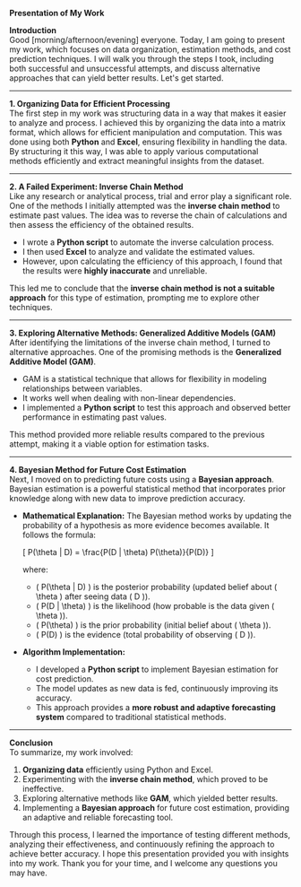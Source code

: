 **Presentation of My Work**  

**Introduction**  
Good [morning/afternoon/evening] everyone. Today, I am going to present my work, which focuses on data organization, estimation methods, and cost prediction techniques. I will walk you through the steps I took, including both successful and unsuccessful attempts, and discuss alternative approaches that can yield better results. Let's get started.

---

**1. Organizing Data for Efficient Processing**  
The first step in my work was structuring data in a way that makes it easier to analyze and process. I achieved this by organizing the data into a matrix format, which allows for efficient manipulation and computation. This was done using both **Python** and **Excel**, ensuring flexibility in handling the data. By structuring it this way, I was able to apply various computational methods efficiently and extract meaningful insights from the dataset.

---

**2. A Failed Experiment: Inverse Chain Method**  
Like any research or analytical process, trial and error play a significant role. One of the methods I initially attempted was the **inverse chain method** to estimate past values. The idea was to reverse the chain of calculations and then assess the efficiency of the obtained results.

- I wrote a **Python script** to automate the inverse calculation process.
- I then used **Excel** to analyze and validate the estimated values.
- However, upon calculating the efficiency of this approach, I found that the results were **highly inaccurate** and unreliable.

This led me to conclude that the **inverse chain method is not a suitable approach** for this type of estimation, prompting me to explore other techniques.

---

**3. Exploring Alternative Methods: Generalized Additive Models (GAM)**  
After identifying the limitations of the inverse chain method, I turned to alternative approaches. One of the promising methods is the **Generalized Additive Model (GAM)**.

- GAM is a statistical technique that allows for flexibility in modeling relationships between variables.
- It works well when dealing with non-linear dependencies.
- I implemented a **Python script** to test this approach and observed better performance in estimating past values.

This method provided more reliable results compared to the previous attempt, making it a viable option for estimation tasks.

---

**4. Bayesian Method for Future Cost Estimation**  
Next, I moved on to predicting future costs using a **Bayesian approach**. Bayesian estimation is a powerful statistical method that incorporates prior knowledge along with new data to improve prediction accuracy.

- **Mathematical Explanation:** The Bayesian method works by updating the probability of a hypothesis as more evidence becomes available. It follows the formula:
  
  \[ P(\theta | D) = \frac{P(D | \theta) P(\theta)}{P(D)} \]
  
  where:
  - \( P(\theta | D) \) is the posterior probability (updated belief about \( \theta \) after seeing data \( D \)).
  - \( P(D | \theta) \) is the likelihood (how probable is the data given \( \theta \)).
  - \( P(\theta) \) is the prior probability (initial belief about \( \theta \)).
  - \( P(D) \) is the evidence (total probability of observing \( D \)).

- **Algorithm Implementation:**
  - I developed a **Python script** to implement Bayesian estimation for cost prediction.
  - The model updates as new data is fed, continuously improving its accuracy.
  - This approach provides a **more robust and adaptive forecasting system** compared to traditional statistical methods.

---

**Conclusion**  
To summarize, my work involved:
1. **Organizing data** efficiently using Python and Excel.
2. Experimenting with the **inverse chain method**, which proved to be ineffective.
3. Exploring alternative methods like **GAM**, which yielded better results.
4. Implementing a **Bayesian approach** for future cost estimation, providing an adaptive and reliable forecasting tool.

Through this process, I learned the importance of testing different methods, analyzing their effectiveness, and continuously refining the approach to achieve better accuracy. I hope this presentation provided you with insights into my work. Thank you for your time, and I welcome any questions you may have.

